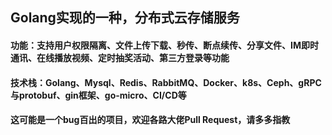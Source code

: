 ## Golang实现的一种，分布式云存储服务
#### 功能：支持用户权限隔离、文件上传下载、秒传、断点续传、分享文件、IM即时通讯、在线播放视频、定时抽奖活动、第三方登录等功能
#### 技术栈：Golang、Mysql、Redis、RabbitMQ、Docker、k8s、Ceph、gRPC与protobuf、gin框架、go-micro、CI/CD等
#### 这可能是一个bug百出的项目，欢迎各路大佬Pull Request，请多多指教 